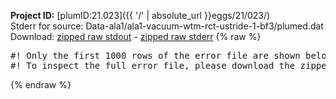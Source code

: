 **Project ID:** [plumID:21.023]({{ '/' | absolute_url }}eggs/21/023/)  
Stderr for source:  Data-ala1/ala1-vacuum-wtm-rct-ustride-1-bf3/plumed.dat   
Download: [zipped raw stdout](plumed.dat.plumed.stdout.txt.zip) - [zipped raw stderr](plumed.dat.plumed.stderr.txt.zip) 
{% raw %}
<pre>
#! Only the first 1000 rows of the error file are shown below
#! To inspect the full error file, please download the zipped raw stderr file above
</pre>
{% endraw %}
